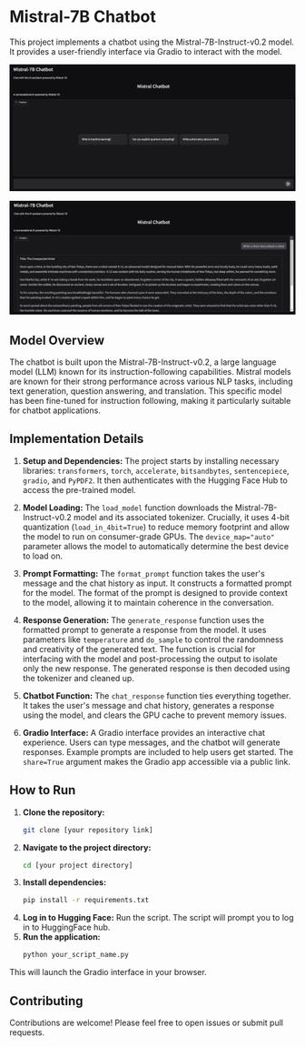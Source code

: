 # Mistral-7B Chatbot

This project implements a chatbot using the Mistral-7B-Instruct-v0.2 model.  It provides a user-friendly interface via Gradio to interact with the model.

![alt text](Home.png "chatbot-Home")

![alt text](q1.png "Question")

## Model Overview

The chatbot is built upon the Mistral-7B-Instruct-v0.2, a large language model (LLM) known for its instruction-following capabilities.  Mistral models are known for their strong performance across various NLP tasks, including text generation, question answering, and translation. This specific model has been fine-tuned for instruction following, making it particularly suitable for chatbot applications.

## Implementation Details

1. **Setup and Dependencies:** The project starts by installing necessary libraries: `transformers`, `torch`, `accelerate`, `bitsandbytes`, `sentencepiece`, `gradio`, and `PyPDF2`.  It then authenticates with the Hugging Face Hub to access the pre-trained model.

2. **Model Loading:** The `load_model` function downloads the Mistral-7B-Instruct-v0.2 model and its associated tokenizer.  Crucially, it uses 4-bit quantization (`load_in_4bit=True`) to reduce memory footprint and allow the model to run on consumer-grade GPUs. The `device_map="auto"` parameter allows the model to automatically determine the best device to load on.

3. **Prompt Formatting:** The `format_prompt` function takes the user's message and the chat history as input. It constructs a formatted prompt for the model. The format of the prompt is designed to provide context to the model, allowing it to maintain coherence in the conversation.

4. **Response Generation:** The `generate_response` function uses the formatted prompt to generate a response from the model. It uses parameters like `temperature` and `do_sample` to control the randomness and creativity of the generated text. The function is crucial for interfacing with the model and post-processing the output to isolate only the new response.  The generated response is then decoded using the tokenizer and cleaned up.

5. **Chatbot Function:** The `chat_response` function ties everything together.  It takes the user's message and chat history, generates a response using the model, and clears the GPU cache to prevent memory issues.

6. **Gradio Interface:** A Gradio interface provides an interactive chat experience. Users can type messages, and the chatbot will generate responses. Example prompts are included to help users get started. The `share=True` argument makes the Gradio app accessible via a public link.

## How to Run

1.  **Clone the repository:**
    ```bash
    git clone [your repository link]
    ```
2.  **Navigate to the project directory:**
    ```bash
    cd [your project directory]
    ```
3.  **Install dependencies:**
    ```bash
    pip install -r requirements.txt 
    ```
4.  **Log in to Hugging Face:**
    Run the script. The script will prompt you to log in to HuggingFace hub.
5.  **Run the application:**
    ```bash
    python your_script_name.py
    ```
This will launch the Gradio interface in your browser.

## Contributing

Contributions are welcome! Please feel free to open issues or submit pull requests.

